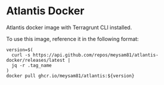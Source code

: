 # Atlantis Docker

Atlantis docker image with Terragrunt CLI installed.

To use this image, reference it in the following format:

```shell
version=$(
  curl -s https://api.github.com/repos/meysam81/atlantis-docker/releases/latest |
  jq -r .tag_name
)
docker pull ghcr.io/meysam81/atlantis:${version}
```
